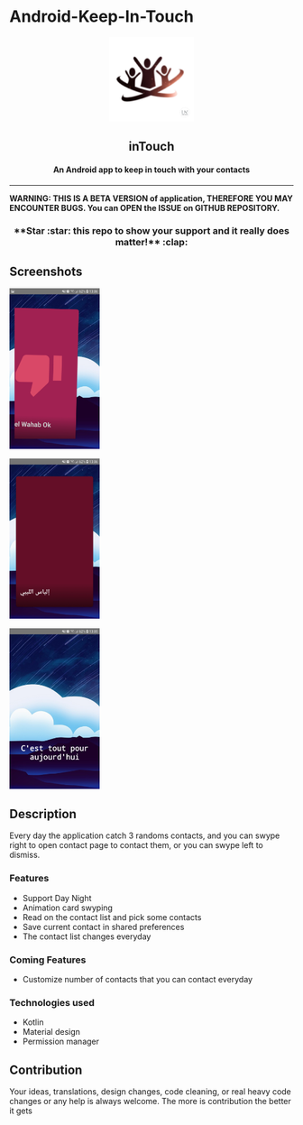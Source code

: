 # Android-Keep-In-Touch

<p align="center"><a href="https://github.com/azze-r/Android-Keep-In-Touch"><img src="https://github.com/azze-r/Android-Keep-In-Touch/blob/master/app/src/main/res/mipmap-xxxhdpi/touch.jpg" width="150"></a></p> 

<h2 align="center"><b>inTouch</b></h2>

<h4 align="center">An Android app to keep in touch with your contacts</h4>

<p align="center"></p>
</p>
<hr>
<b>WARNING: THIS IS A BETA VERSION of application, THEREFORE YOU MAY ENCOUNTER BUGS. You can OPEN the ISSUE on GITHUB REPOSITORY.</b>

<h3 align="center">**Star :star:  this repo to show your support and it really does matter!** :clap:</h4>

## Screenshots

[<img src="https://github.com/azze-r/Android-Keep-In-Touch/blob/master/Screenshot_20200628-130640_inTouch.jpg" width=160>](https://github.com/azze-r/Android-Keep-In-Touch/blob/master/Screenshot_20200628-130640_inTouch.jpg)

[<img src="https://github.com/azze-r/Android-Keep-In-Touch/blob/master/Screenshot_20200628-130630_inTouch.jpg" width=160>](https://github.com/azze-r/Android-Keep-In-Touch/blob/master/Screenshot_20200628-130630_inTouch.jpg)

[<img src="https://github.com/azze-r/Android-Keep-In-Touch/blob/master/Screenshot_20200628-130544_inTouch.jpg" width=160>](https://github.com/azze-r/Android-Keep-In-Touch/blob/master/Screenshot_20200628-130544_inTouch.jpg)

## Description

Every day the application catch 3 randoms contacts, and you can swype right to open contact page to contact them, or you can swype left to dismiss.

### Features

* Support Day Night
* Animation card swyping
* Read on the contact list and pick some contacts
* Save current contact in shared preferences
* The contact list changes everyday

### Coming Features

* Customize number of contacts that you can contact everyday

### Technologies used
* Kotlin
* Material design
* Permission manager

## Contribution
Your ideas, translations, design changes, code cleaning, or real heavy code changes or any help is always welcome. The more is contribution the better it gets
